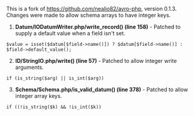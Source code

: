 This is a fork of https://github.com/nealio82/avro-php, version 0.1.3. Changes were made to allow schema arrays to have integer keys.

1. **Datum/IODatumWriter.php/write_record() (line 158)** - Patched to supply a default value when a field isn't set.
```
$value = isset($datum[$field->name()]) ? $datum[$field->name()] : $field->default_value();
```
2. **ID/StringIO.php/write() (line 57)** - Patched to allow integer write arguments.
```
if (is_string($arg) || is_int($arg))
```
3. **Schema/Schema.php/is_valid_datum() (line 378)** - Patched to allow integer array keys.
```
if ((!is_string($k) && !is_int($k))
```

